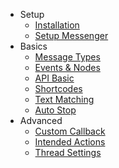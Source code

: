 - Setup
	- [Installation](/docs/standalone/installation)
	- [Setup Messenger](/docs/standalone/setup-messenger)
- Basics
	- [Message Types](/docs/standalone/message-types)
	- [Events & Nodes](/docs/standalone/events)
	- [API Basic](/docs/standalone/api)
    - [Shortcodes](/docs/standalone/shortcodes)
    - [Text Matching](/docs/standalone/text-matching)
    - [Auto Stop](/docs/standalone/auto-stop)
- Advanced
	- [Custom Callback](/docs/standalone/custom-callback)
	- [Intended Actions](/docs/standalone/intended-actions)
	- [Thread Settings](/docs/standalone/thread-settings)